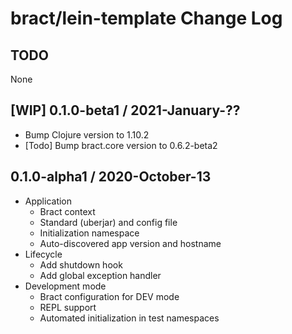 # bract/lein-template Change Log

## TODO

None


## [WIP] 0.1.0-beta1 / 2021-January-??

- Bump Clojure version to 1.10.2
- [Todo] Bump bract.core version to 0.6.2-beta2


## 0.1.0-alpha1 / 2020-October-13

- Application
  - Bract context
  - Standard (uberjar) and config file
  - Initialization namespace
  - Auto-discovered app version and hostname
- Lifecycle
  - Add shutdown hook
  - Add global exception handler
- Development mode
  - Bract configuration for DEV mode
  - REPL support
  - Automated initialization in test namespaces
